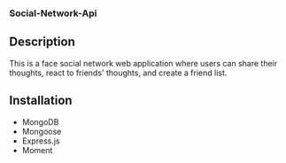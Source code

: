 ### Social-Network-Api

## Description
This is a face social network web application where users can share their thoughts, react to friends' thoughts, and create a friend list.

## Installation
* MongoDB
* Mongoose
* Express.js
* Moment

